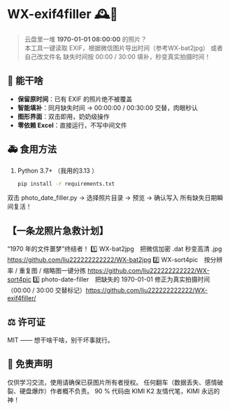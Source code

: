 # WX-exif4filler 🕰️📸

> 云盘里一堆 **1970-01-01 08:00:00** 的照片？  
> 本工具一键读取 EXIF，根据微信图片导出时间（参考WX-bat2jpg） 或者自己改文件名 
  缺失时间按 00:00 / 30:00 填补，秒变真实拍摄时间！

## 🍗 能干啥
- **保留原时间**：已有 EXIF 的照片绝不被覆盖  
- **智能填补**：同月缺失时间 → 00:00:00 / 00:30:00 交替，肉眼秒认  
- **图形界面**：双击即用，奶奶级操作  
- **零依赖 Excel**：直接运行，不写中间文件

## 🚑 食用方法
1. Python 3.7+ （我用的3.13 ）
   ```bash
   pip install -r requirements.txt
双击 photo_date_filler.py → 选择照片目录 → 预览 → 确认写入
所有缺失日期瞬间复活！

## 【一条龙照片急救计划】
“1970 年的文件噩梦”终结者！
1️⃣ WX-bat2jpg 把微信加密 .dat 秒变高清 .jpg  https://github.com/liu222222222222/WX-bat2jpg
2️⃣ WX-sort4pic 按分辨率 / 重复图 / 缩略图一键分拣 https://github.com/liu222222222222/WX-sort4pic
3️⃣ photo-date-filler 把缺失的 1970-01-01 修正为真实拍摄时间（00:00 / 30:00 交替标记）https://github.com/liu222222222222/WX-exif4filler/


## ⚖️ 许可证
MIT —— 想干啥干啥，别干坏事就行。

## 🙈 免责声明
仅供学习交流，使用请确保已获图片所有者授权。
任何翻车（数据丢失、感情破裂、硬盘爆炸）作者概不负责。
90 % 代码由 KIMI K2 友情代笔，KIMI 永远的神！


